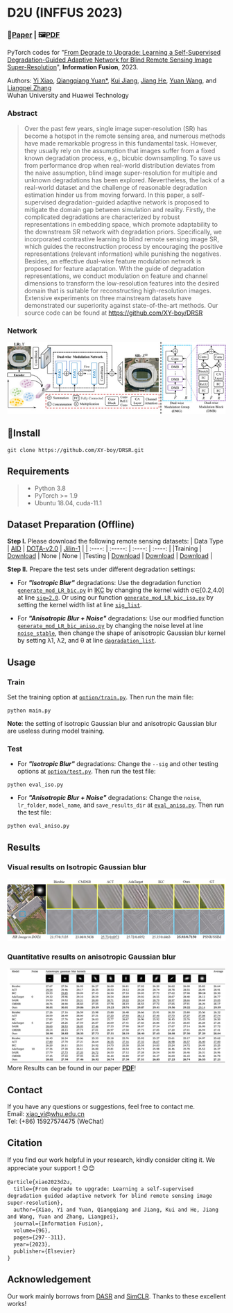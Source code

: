 # D2U (INFFUS 2023)
### 📖[**Paper**](https://www.sciencedirect.com/science/article/pii/S1566253523001100) | 🖼️[**PDF**](./img/XY-IF.pdf)

PyTorch codes for "[From Degrade to Upgrade: Learning a Self-Supervised Degradation-Guided Adaptive Network for Blind Remote Sensing Image Super-Resolution](https://www.sciencedirect.com/science/article/pii/S1566253523001100)", **Information Fusion**, 2023.

Authors: [Yi Xiao](https://xy-boy.github.io/), [Qiangqiang Yuan*](http://qqyuan.users.sgg.whu.edu.cn/), [Kui Jiang](https://github.com/kuijiang94/home/blob/master/home.md), [Jiang He](https://jianghe96.github.io/), [Yuan Wang](https://scholar.google.com.hk/citations?user=lB1KOAcAAAAJ&hl), and [Liangpei Zhang](http://www.lmars.whu.edu.cn/prof_web/zhangliangpei/rs/index.html)<br>
Wuhan University and Huawei Technology

### Abstract
>Over the past few years, single image super-resolution (SR) has become a hotspot in the remote sensing area, and numerous methods have made remarkable progress in this fundamental task. However, they usually rely on the assumption that images suffer from a fixed known degradation process, e.g., bicubic downsampling. To save us from performance drop when real-world distribution deviates from the naive assumption, blind image super-resolution for multiple and unknown degradations has been explored. Nevertheless, the lack of a real-world dataset and the challenge of reasonable degradation estimation hinder us from moving forward. In this paper, a self-supervised degradation-guided adaptive network is proposed to mitigate the domain gap between simulation and reality. Firstly, the complicated degradations are characterized by robust representations in embedding space, which promote adaptability to the downstream SR network with degradation priors. Specifically, we incorporated contrastive learning to blind remote sensing image SR, which guides the reconstruction process by encouraging the positive representations (relevant information) while punishing the negatives. Besides, an effective dual-wise feature modulation network is proposed for feature adaptation. With the guide of degradation representations, we conduct modulation on feature and channel dimensions to transform the low-resolution features into the desired domain that is suitable for reconstructing high-resolution images. Extensive experiments on three mainstream datasets have demonstrated our superiority against state-of-the-art methods. Our source code can be found at https://github.com/XY-boy/DRSR
>
### Network
 ![image](/img/D2U.jpg)
## 🧩Install
```
git clone https://github.com/XY-boy/DRSR.git
```
## Requirements
> - Python 3.8
> - PyTorch >= 1.9
> - Ubuntu 18.04, cuda-11.1

## Dataset Preparation (Offline)
**Step I.** Please download the following remote sensing datasets:
| Data Type | [AID](https://captain-whu.github.io/AID/) | [DOTA-v2.0](https://captain-whu.github.io/DOTA/dataset.html) | [Jilin-1](https://ieeexplore.ieee.org/abstract/document/9530280) |
| :----: | :-----: | :----: | :----: |
|Training | [Download](https://onedrive.live.com/?authkey=%21AAqO0B6SeejPkr0&id=42EC9A19F3DE58D8%2176404&cid=42EC9A19F3DE58D8&parId=root&parQt=sharedby&o=OneUp) | None | None |
|Testing | [Download]() | [Download]() | [Download]() |

**Step II.** Prepare the test sets under different degradation settings:

- For ***"Isotropic Blur"*** degradations:
Use the degradation function [`generate_mod_LR_bic.py`](https://github.com/yuanjunchai/IKC/blob/master/codes/scripts/generate_mod_LR_bic.py) in [IKC](https://github.com/yuanjunchai/IKC) by changing the kernel width σ∈[0.2,4.0] at line [`sig=2.0`](https://github.com/yuanjunchai/IKC/blob/2a846cf1194cd9bace08973d55ecd8fd3179fe48/codes/scripts/generate_mod_LR_bic.py#L95). Or using our function [`generate_mod_LR_bic_iso.py`](https://github.com/XY-boy/DRSR/blob/main/script/generate_mod_LR_bic_iso.py) by setting the kernel width list at line [`sig_list`](https://github.com/XY-boy/DRSR/blob/15ca57d11998a2e7ae3887ec761b395f0444ca85/script/generate_mod_LR_bic_iso.py#L94C24-L94C24).

- For ***"Anisotropic Blur + Noise"*** degradations:
Use our modified function [`generate_mod_LR_bic_aniso.py`](https://github.com/XY-boy/DRSR/blob/main/script/generate_mod_LR_bic_aniso.py) by changing the noise level at line [`noise_stable`](https://github.com/XY-boy/DRSR/blob/15ca57d11998a2e7ae3887ec761b395f0444ca85/script/generate_mod_LR_bic_aniso.py#L76C79-L76C79), then change the shape of anisotropic Gaussian blur kernel by setting λ1, λ2, and θ at line [`dagradation_list`](https://github.com/XY-boy/DRSR/blob/15ca57d11998a2e7ae3887ec761b395f0444ca85/script/generate_mod_LR_bic_aniso.py#L89).

## Usage
### Train
Set the training option at [`option/train.py`](https://github.com/XY-boy/DRSR/blob/main/options/train.py). Then run the main file:
```
python main.py
```
**Note**: the setting of isotropic Gaussian blur and anisotropic Gaussian blur are useless during model training.
### Test
- For ***"Isotropic Blur"*** degradations: Change the `--sig` and other testing options at [`option/test.py`](https://github.com/XY-boy/DRSR/blob/main/options/train.py). Then run the test file:
```
python eval_iso.py
```
- For ***"Anisotropic Blur + Noise"*** degradations: Change the `noise`, `lr_folder`, `model_name`, and `save_results_dir` at [`eval_aniso.py`](https://github.com/XY-boy/DRSR/blob/main/eval_aniso.py). Then run the test file:
```
python eval_aniso.py
```
## Results
### Visual results on Isotropic Gaussian blur
 ![image](/img/res.png)
### Quantitative results on anisotropic Gaussian blur
 ![image](/img/res-aniso.png)
More Results can be found in our paper [**PDF**](/img/XY-IF.pdf)!
## Contact
If you have any questions or suggestions, feel free to contact me.  
Email: xiao_yi@whu.edu.cn  
Tel: (+86) 15927574475 (WeChat)

## Citation
If you find our work helpful in your research, kindly consider citing it. We appreciate your support！😊😊

```
@article{xiao2023d2u,
  title={From degrade to upgrade: Learning a self-supervised degradation guided adaptive network for blind remote sensing image super-resolution},
  author={Xiao, Yi and Yuan, Qiangqiang and Jiang, Kui and He, Jiang and Wang, Yuan and Zhang, Liangpei},
  journal={Information Fusion},
  volume={96},
  pages={297--311},
  year={2023},
  publisher={Elsevier}
}
```
## Acknowledgement
Our work mainly borrows from [DASR](https://github.com/The-Learning-And-Vision-Atelier-LAVA/DASR) and [SimCLR](https://github.com/sthalles/SimCLR). Thanks to these excellent works!
